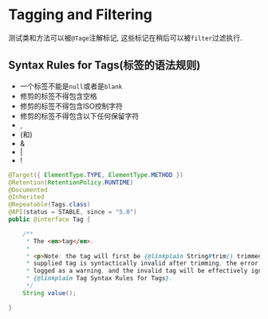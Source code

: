 # Tagging and Filtering
测试类和方法可以被``@Tage``注解标记, 这些标记在稍后可以被``filter``过滤执行.

## Syntax Rules for Tags(标签的语法规则)
* 一个标签不能是``null``或者是``blank``
* 修剪的标签不得包含空格
* 修剪的标签不得包含ISO控制字符
* 修剪的标签不得包含以下任何保留字符
 * ,
 * (和)
 * &
 * |
 * !


```java
@Target({ ElementType.TYPE, ElementType.METHOD })
@Retention(RetentionPolicy.RUNTIME)
@Documented
@Inherited
@Repeatable(Tags.class)
@API(status = STABLE, since = "5.0")
public @interface Tag {

	/**
	 * The <em>tag</em>.
	 *
	 * <p>Note: the tag will first be {@linkplain String#trim() trimmed}. If the
	 * supplied tag is syntactically invalid after trimming, the error will be
	 * logged as a warning, and the invalid tag will be effectively ignored. See
	 * {@linkplain Tag Syntax Rules for Tags}.
	 */
	String value();

}
```

